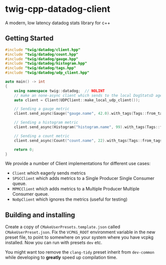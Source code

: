 # twig-cpp-datadog-client

A modern, low latency datadog stats library for c++

## Getting Started
```cpp :file=./example/getting_started.cpp
#include "twig/datadog/client.hpp"
#include "twig/datadog/count.hpp"
#include "twig/datadog/gauge.hpp"
#include "twig/datadog/histogram.hpp"
#include "twig/datadog/tags.hpp"
#include "twig/datadog/udp_client.hpp"

auto main() -> int
{
    using namespace twig::datadog;  // NOLINT
    // make an none-async client which sends to the local DogStatsD agent
    auto client = Client(UDPClient::make_local_udp_client());

    // Sending a gauge metric
    client.send_async(Gauge("gauge.name", 42.0).with_tags(Tags::from_tags({"tag1:hello", "tag2:world"})));

    // Sending a histogram metric
    client.send_async(Histogram("histogram.name", 99).with_tags(Tags::from_tags({"tag1:hello", "tag2:world"})));

    // Sending a count metric
    client.send_async(Count("count.name", 22).with_tags(Tags::from_tags({"tag1:hello", "tag2:world"})));

    return 0;
}
```

We provide a number of Client implementations for different use cases:
- `Client` which eagerly sends metrics
- `SPSCClient` which adds metrics to a Single Producer Single Consumer queue.
- `MPMCClient` which adds metrics to a Multiple Producer Multiple Consumer queue.
- `NoOpClient` which ignores the metrics (useful for testing)


## Building and installing

Create a copy of `CMakeUserPresets.template.json` called `CMakeUserPreset.json`. Fix the `VCPKG_ROOT` environment variable in the new preset file, to point to somewhere on your system where you have vcpkg installed. Now you can run with presets `dev` etc.

You might want too remove the `clang-tidy` preset inherit from `dev-common` while developing to **greatly** speed up compilation time.


